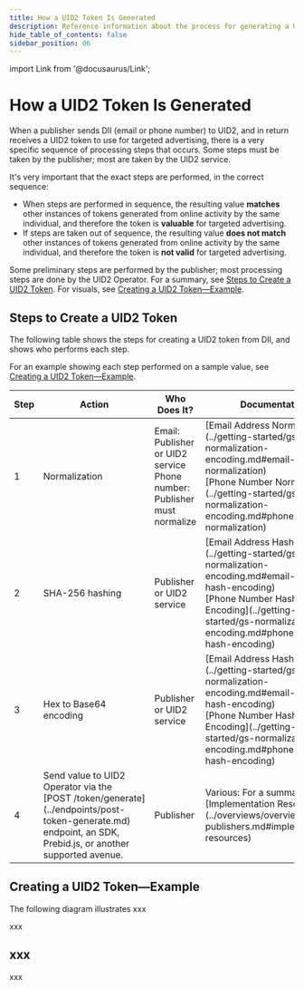 ```yaml
---
title: How a UID2 Token Is Generated
description: Reference information about the process for generating a UID2 token.
hide_table_of_contents: false
sidebar_position: 06
---
```


import Link from '@docusaurus/Link';

# How a UID2 Token Is Generated

When a publisher sends <Link href="../ref-info/glossary-uid#gl-dii">DII</Link> (email or phone number) to UID2, and in return receives a <Link href="../ref-info/glossary-uid#gl-uid2-token">UID2 token</Link> to use for targeted advertising, there is a very specific sequence of processing steps that occurs. Some steps must be taken by the publisher; most are taken by the UID2 service.

It's very important that the exact steps are performed, in the correct sequence:
- When steps are performed in sequence, the resulting value **matches** other instances of tokens generated from online activity by the same individual, and therefore the token is **valuable** for targeted advertising.
- If steps are taken out of sequence, the resulting value **does not match** other instances of tokens generated from online activity by the same individual, and therefore the token is **not valid** for targeted advertising.

Some preliminary steps are performed by the publisher; most processing steps are done by the UID2 Operator. For a summary, see [Steps to Create a UID2 Token](#steps-to-create-a-uid2-token). For visuals, see [Creating a UID2 Token&#8212;Example](#creating-a-uid2-tokenexample).

<!-- Here's a common scenario.

A publisher has a user's email address or phone number, and wants to generate a UID2 token. The publisher follows these steps:

1. First, performs some steps on the DII to apply some security before sending it to the UID2 service. The publisher performs these steps:
   - Normalizes the DII. This is optional for emails but is required for phone numbers. For details, see [Phone Number Normalization](../getting-started/gs-normalization-encoding.md#phone-number-normalization).
   - Applies the SHA-256 hashing algorithm to the result.
   - Optionally, applies Hex to Base64 encoding to the result. -->

## Steps to Create a UID2 Token

The following table shows the steps for creating a UID2 token from DII, and shows who performs each step.

For an example showing each step performed on a sample value, see [Creating a UID2 Token&#8212;Example](#creating-a-uid2-tokenexample).

<table width="100%">
  <thead>
    <tr>
      <th width="10%">Step</th>
      <th width="30%">Action</th>
      <th width="30%">Who Does It?</th>
      <th width="30%">Documentation</th>
    </tr>
  </thead>
  <tbody>
    <tr>
      <td>1</td>
      <td>Normalization</td>
      <td>Email: Publisher or UID2 service<br/>Phone number: Publisher must normalize</td>
      <td>[Email Address Normalization](../getting-started/gs-normalization-encoding.md#email-address-normalization)<br/>[Phone Number Normalization](../getting-started/gs-normalization-encoding.md#phone-number-normalization)</td>
    </tr>
    <tr>
      <td>2</td>
      <td>SHA-256 hashing</td>
      <td>Publisher or UID2 service</td>
      <td>[Email Address Hash Encoding](../getting-started/gs-normalization-encoding.md#email-address-hash-encoding)<br/>[Phone Number Hash Encoding](../getting-started/gs-normalization-encoding.md#phone-number-hash-encoding)</td>
    </tr>
    <tr>
      <td>3</td>
      <td>Hex to Base64 encoding</td>
      <td>Publisher or UID2 service</td>
      <td>[Email Address Hash Encoding](../getting-started/gs-normalization-encoding.md#email-address-hash-encoding)<br/>[Phone Number Hash Encoding](../getting-started/gs-normalization-encoding.md#phone-number-hash-encoding)</td>
    </tr>
    <tr>
      <td>4</td>
      <td>Send value to UID2 Operator via the [POST&nbsp;/token/generate](../endpoints/post-token-generate.md) endpoint, an SDK, Prebid.js, or another supported avenue.</td>
      <td>Publisher</td>
      <td>Various: For a summary, see [Implementation Resources](../overviews/overview-publishers.md#implementation-resources)</td>
    </tr>
  </tbody>
</table>






## Creating a UID2 Token&#8212;Example

The following diagram illustrates xxx

xxx

## xxx

xxx

